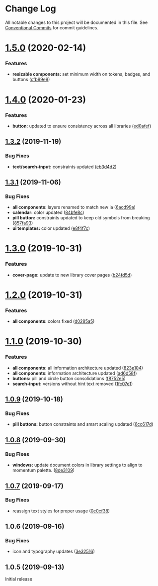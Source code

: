 # Change Log

All notable changes to this project will be documented in this file.
See [Conventional Commits](https://conventionalcommits.org) for commit guidelines.

# [1.5.0](https://github.com/momentum-design/momentum-design-kit/compare/@momentum-ui/windows-sketch-kit@1.4.0...@momentum-ui/windows-sketch-kit@1.5.0) (2020-02-14)


### Features

* **resizable components:** set minimum width on tokens, badges, and buttons ([cfb99e9](https://github.com/momentum-design/momentum-design-kit/commit/cfb99e9))





# [1.4.0](https://github.com/momentum-design/momentum-design-kit/compare/@momentum-ui/windows-sketch-kit@1.3.2...@momentum-ui/windows-sketch-kit@1.4.0) (2020-01-23)


### Features

* **button:** updated to ensure consistency across all libraries ([ed0afef](https://github.com/momentum-design/momentum-design-kit/commit/ed0afef))





## [1.3.2](https://github.com/momentum-design/momentum-design-kit/compare/@momentum-ui/windows-sketch-kit@1.3.1...@momentum-ui/windows-sketch-kit@1.3.2) (2019-11-19)


### Bug Fixes

* **text/search-input:** constraints updated ([eb3d4d2](https://github.com/momentum-design/momentum-design-kit/commit/eb3d4d2))





## [1.3.1](https://github.com/momentum-design/momentum-design-kit/compare/@momentum-ui/windows-sketch-kit@1.3.0...@momentum-ui/windows-sketch-kit@1.3.1) (2019-11-06)


### Bug Fixes

* **all components:** layers renamed to match new ia ([6acd99a](https://github.com/momentum-design/momentum-design-kit/commit/6acd99a))
* **calendar:** color updated ([84bfe8c](https://github.com/momentum-design/momentum-design-kit/commit/84bfe8c))
* **pill button:** constraints updated to keep old symbols from breaking ([857fa93](https://github.com/momentum-design/momentum-design-kit/commit/857fa93))
* **ui templates:** color updated ([e8f4f7c](https://github.com/momentum-design/momentum-design-kit/commit/e8f4f7c))





# [1.3.0](https://github.com/momentum-design/momentum-design-kit/compare/@momentum-ui/windows-sketch-kit@1.2.0...@momentum-ui/windows-sketch-kit@1.3.0) (2019-10-31)


### Features

* **cover-page:** update to new library cover pages ([b24fd5d](https://github.com/momentum-design/momentum-design-kit/commit/b24fd5d))





# [1.2.0](https://github.com/momentum-design/momentum-design-kit/compare/@momentum-ui/windows-sketch-kit@1.1.0...@momentum-ui/windows-sketch-kit@1.2.0) (2019-10-31)


### Features

* **all components:** colors fixed ([d0285a5](https://github.com/momentum-design/momentum-design-kit/commit/d0285a5))





# [1.1.0](https://github.com/momentum-design/momentum-design-kit/compare/@momentum-ui/windows-sketch-kit@1.0.9...@momentum-ui/windows-sketch-kit@1.1.0) (2019-10-30)


### Features

* **all components:** all information architecture updated ([823e104](https://github.com/momentum-design/momentum-design-kit/commit/823e104))
* **all components:** information architecture updated ([ad6d58f](https://github.com/momentum-design/momentum-design-kit/commit/ad6d58f))
* **buttons:** pill and circle button consolidations ([f8752e5](https://github.com/momentum-design/momentum-design-kit/commit/f8752e5))
* **search-input:** versions without hint text removed ([1fc07e1](https://github.com/momentum-design/momentum-design-kit/commit/1fc07e1))





## [1.0.9](https://github.com/momentum-design/momentum-design-kit/compare/@momentum-ui/windows-sketch-kit@1.0.8...@momentum-ui/windows-sketch-kit@1.0.9) (2019-10-18)


### Bug Fixes

* **pill buttons:** button constraints and smart scaling updated ([6cc617d](https://github.com/momentum-design/momentum-design-kit/commit/6cc617d))





## [1.0.8](https://github.com/momentum-design/momentum-design-kit/compare/@momentum-ui/windows-sketch-kit@1.0.7...@momentum-ui/windows-sketch-kit@1.0.8) (2019-09-30)


### Bug Fixes

* **windows:** update document colors in library settings to align to momentum palette. ([8de3109](https://github.com/momentum-design/momentum-design-kit/commit/8de3109))





## [1.0.7](https://github.com/momentum-design/momentum-design-kit/compare/@momentum-ui/windows-sketch-kit@1.0.6...@momentum-ui/windows-sketch-kit@1.0.7) (2019-09-17)


### Bug Fixes

* reassign text styles for proper usage ([0c0cf38](https://github.com/momentum-design/momentum-design-kit/commit/0c0cf38))





## 1.0.6 (2019-09-16)


### Bug Fixes

* icon and typography updates ([3e32516](https://github.com/momentum-design/momentum-design-kit/commit/3e32516))





## 1.0.5 (2019-09-13)

Initial release
